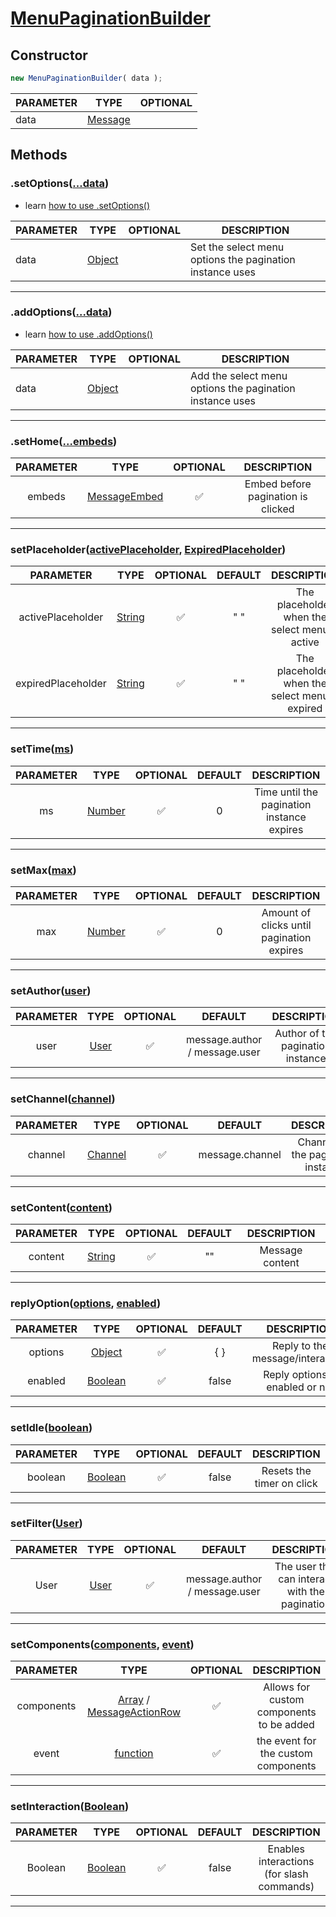 # <ins>MenuPaginationBuilder</ins>

## Constructor
```js
new MenuPaginationBuilder( data );
```
| PARAMETER   |      TYPE  | OPTIONAL   |
|----------|-------------|------|
| data |  [Message](https://discord.js.org/#/docs/discord.js/stable/class/Message) | |

## Methods

### .setOptions([...data]())
- learn [how to use .setOptions()](https://github.com/MrPotato30/spudjs-docs/blob/main/docs/packages/MenuPaginationBuilder/Options.md#setoptionsarray)

| PARAMETER   |      TYPE  |  OPTIONAL  |DESCRIPTION|
|----------|-------------|------|------|
| data |  [Object]() | | Set the select menu options the pagination instance uses | 

---


### .addOptions([...data]())
- learn [how to use .addOptions()]()

| PARAMETER   |      TYPE  |  OPTIONAL  |DESCRIPTION|
|----------|-------------|------|------|
| data |  [Object]() | | Add the select menu options the pagination instance uses | 

---
### .setHome([...embeds]())
| PARAMETER   |      TYPE  |  OPTIONAL  |DESCRIPTION|
|:---------:|:-------------:|:-----:|:-----:|
| embeds |  [MessageEmbed](https://discord.js.org/#/docs/discord.js/stable/class/MessageEmbed) |✅ |Embed before pagination is clicked | 
---

### setPlaceholder([activePlaceholder](), [ExpiredPlaceholder]())
| PARAMETER   |      TYPE  |  OPTIONAL  | DEFAULT |DESCRIPTION|
|:---------:|:-------------:|:---------:|:-------:|:---------:|
|     activePlaceholder      |       [String]()        |   ✅        |      " "   |      The placeholder when the select menu is active     |
|     expiredPlaceholder     |           [String]()    |    ✅       |        " " |      The placeholder when the select menu is expired    |
---

### setTime([ms]())
| PARAMETER   |  TYPE  |  OPTIONAL | DEFAULT |DESCRIPTION|
|:---------:|:-------------:|:-----:|:-----:|:-----:|
| ms | [Number]() | ✅ | 0 | Time until the pagination instance expires |
---

### setMax([max]())
| PARAMETER   |      TYPE  |  OPTIONAL | DEFAULT |DESCRIPTION|
|:---------:|:-------------:|:-----:|:-----:|:-----:|
| max | [Number]() | ✅ | 0 | Amount of clicks until pagination expires |
---

### setAuthor([user]())
| PARAMETER   |      TYPE  |  OPTIONAL  | DEFAULT |DESCRIPTION|
|:---------:|:-------------:|:-----:|:-----:|:-----:|
| user | [User](https://discord.js.org/#/docs/discord.js/stable/class/User) | ✅ | message.author / message.user | Author of the pagination instance |
---

### setChannel([channel]())
| PARAMETER   |      TYPE  |  OPTIONAL  | DEFAULT |DESCRIPTION|
|:---------:|:-------------:|:-----:|:-----:|:-----:|
| channel | [Channel](https://discord.js.org/#/docs/discord.js/stable/class/Channel) | ✅ | message.channel | Channel for the pagination instance |
---

### setContent([content]())
| PARAMETER   |      TYPE  |  OPTIONAL  | DEFAULT |DESCRIPTION|
|:---------:|:-------------:|:-----:|:-----:|:-----:|
| content | [String]() | ✅ | "" | Message content |
---

### replyOption([options](), [enabled]())
| PARAMETER   |      TYPE  |  OPTIONAL  | DEFAULT |DESCRIPTION|
|:---------:|:-------------:|:---------:|:-------:|:---------:|
| options | [Object]() | ✅ | { } | Reply to the message/interaction |
| enabled | [Boolean]() | ✅ | false | Reply options is enabled or not |
---

### setIdle([boolean]())
| PARAMETER   |      TYPE  |  OPTIONAL  | DEFAULT |DESCRIPTION|
|:---------:|:-------------:|:---------:|:-------:|:---------:|
|       boolean    |[Boolean]() |✅| false | Resets the timer on click|
---

### setFilter([User]())
| PARAMETER   |      TYPE  |  OPTIONAL  | DEFAULT |DESCRIPTION|
|:---------:|:-------------:|:---------:|:-------:|:---------:|
|    User|[User](https://discord.js.org/#/docs/discord.js/stable/class/User)   |✅          | message.author / message.user  |The user that can interact with the pagination|
---

### setComponents([components](), [event]())
| PARAMETER   |      TYPE  |  OPTIONAL |DESCRIPTION|
|:---------:|:-------------:|:---------:|:-------:|
|components|[Array]() / [MessageActionRow]()|   ✅  |       Allows for custom components to be added  |
|event|[function]() |   ✅      |       the event for the custom components  | 
---

### setInteraction([Boolean]())
| PARAMETER   |      TYPE  |  OPTIONAL  | DEFAULT |DESCRIPTION|
|:---------:|:-------------:|:---------:|:-------:|:---------:|
|      Boolean     |        [Boolean]()       |     ✅      |      false   |   Enables interactions (for slash commands)        |
---

